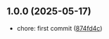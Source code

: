 ## 1.0.0 (2025-05-17)

- chore: first commit ([874fd4c](https://github.com/ajiho/dataset-config/commit/874fd4c))
